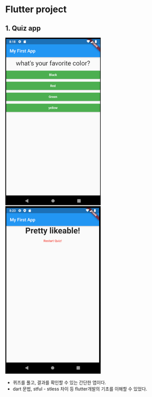# Flutter project

## 1. Quiz app
<img src="./images/quizapp.PNG" width="300" >
<img src="./images/quizapp2.PNG" width="300" >


- 퀴즈를 풀고, 결과를 확인할 수 있는 간단한 앱이다.
- dart 문법, stful - stless 차이 등 flutter개발의 기초를 이해할 수 있었다.